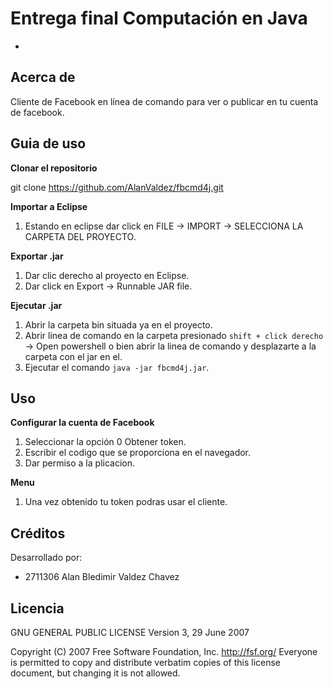 # Entrega final Computación en Java
+
## Acerca de
Cliente de Facebook en línea de comando para ver o publicar en tu cuenta de facebook.

## Guia de uso
**Clonar el repositorio**  

git clone https://github.com/AlanValdez/fbcmd4j.git

**Importar a Eclipse**  
1. Estando en eclipse dar click en FILE -> IMPORT -> SELECCIONA LA CARPETA DEL PROYECTO.

**Exportar .jar**  
1. Dar clic derecho al proyecto en Eclipse.
2. Dar click en Export -> Runnable JAR file.

**Ejecutar .jar**  
1. Abrir la carpeta bin situada ya en el proyecto.
2. Abrir linea de comando en la carpeta presionado `shift + click derecho` -> Open powershell o bien abrir la linea de comando y desplazarte a la carpeta con el jar en el.
3. Ejecutar el comando `java -jar fbcmd4j.jar`.


## Uso
**Configurar la cuenta de Facebook**   
1. Seleccionar la opción 0 Obtener token.
2. Escribir el codigo que se proporciona en el navegador.
3. Dar permiso a la plicacion.

**Menu**   
1. Una vez obtenido tu token podras usar el cliente.

## Créditos
Desarrollado por:
- 2711306 Alan Bledimir Valdez Chavez

## Licencia 
GNU GENERAL PUBLIC LICENSE
                       Version 3, 29 June 2007

 Copyright (C) 2007 Free Software Foundation, Inc. <http://fsf.org/>
 Everyone is permitted to copy and distribute verbatim copies
of this license document, but changing it is not allowed.


